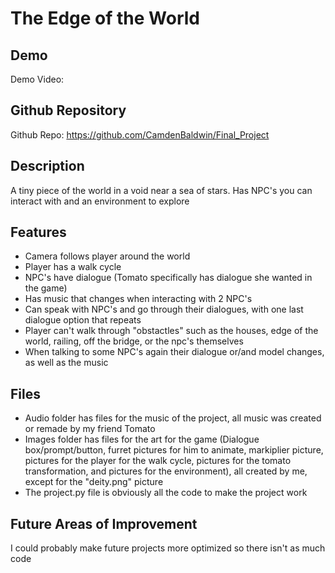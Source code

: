 # The Edge of the World

## Demo
Demo Video:

## Github Repository
Github Repo: https://github.com/CamdenBaldwin/Final_Project

## Description
A tiny piece of the world in a void near a sea of stars. Has NPC's you can interact with and an environment to explore

## Features
- Camera follows player around the world
- Player has a walk cycle
- NPC's have dialogue (Tomato specifically has dialogue she wanted in the game)
- Has music that changes when interacting with 2 NPC's
- Can speak with NPC's and go through their dialogues, with one last dialogue option that repeats
- Player can't walk through "obstactles" such as the houses, edge of the world, railing, off the bridge, or the npc's themselves
- When talking to some NPC's again their dialogue or/and model changes, as well as the music

## Files
- Audio folder has files for the music of the project, all music was created or remade by my friend Tomato
- Images folder has files for the art for the game (Dialogue box/prompt/button, furret pictures for him to animate, markiplier picture, pictures for the player for the walk cycle, pictures for the tomato transformation, and pictures for the environment), all created by me, except for the "deity.png" picture
- The project.py file is obviously all the code to make the project work

## Future Areas of Improvement
I could probably make future projects more optimized so there isn't as much code